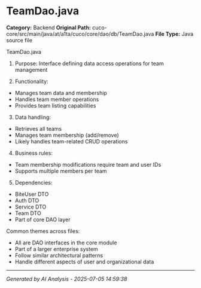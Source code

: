 # TeamDao.java

**Category:** Backend
**Original Path:** cuco-core/src/main/java/at/a1ta/cuco/core/dao/db/TeamDao.java
**File Type:** Java source file

TeamDao.java
1. Purpose: Interface defining data access operations for team management

2. Functionality:
- Manages team data and membership
- Handles team member operations
- Provides team listing capabilities

3. Data handling:
- Retrieves all teams
- Manages team membership (add/remove)
- Likely handles team-related CRUD operations

4. Business rules:
- Team membership modifications require team and user IDs
- Supports multiple members per team

5. Dependencies:
- BiteUser DTO
- Auth DTO
- Service DTO
- Team DTO
- Part of core DAO layer

Common themes across files:
- All are DAO interfaces in the core module
- Part of a larger enterprise system
- Follow similar architectural patterns
- Handle different aspects of user and organizational data

---
*Generated by AI Analysis - 2025-07-05 14:59:38*
